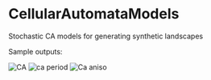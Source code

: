 # CellularAutomataModels
 
Stochastic CA models for generating synthetic landscapes

Sample outputs:

![CA](https://user-images.githubusercontent.com/92049936/138009127-aa77b174-a670-41ce-aef7-54fd70d03522.png)
![ca period](https://user-images.githubusercontent.com/92049936/138009639-fb05acab-7128-4e33-9b7b-6ba235220b45.png)
![Ca aniso](https://user-images.githubusercontent.com/92049936/138008427-ab787476-1910-4fd8-979b-9f1b06563077.png)

